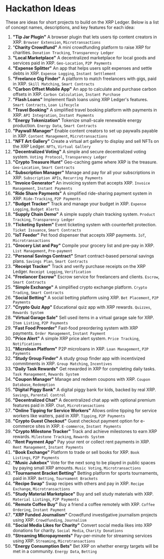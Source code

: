 
  
  # Hackathon Ideas
  These are ideas for short projects to build on the XRP Ledger. Below is a list of concept names, descriptions, and key features for each idea:
  1.  **"Tip Jar Plugin"** 
  A browser plugin that lets users tip content creators in XRP. 
  `Browser Extension`, `Microtransactions`
  2. "**Charity Crowdfund"** 
  A mini crowdfunding platform to raise XRP for charities. 
  `Donation Tracking`, `Transparency Ledger`
  3.  **"Local Marketplace"** A decentralized marketplace for local goods and services paid in XRP. `Geo-Location`, `P2P Payments`
  4.  **"Expense Splitter"** An app that helps users split expenses and settle debts in XRP. `Expense Logging`, `Instant Settlement`
  5.  **"Freelance Gig Finder"** A platform to match freelancers with gigs, paid in XRP. `Skill Matching`, `Smart Contracts`
  6.  **"Carbon Offset Mobile App"** An app to calculate and purchase carbon offsets in XRP. `Carbon Calculation`, `Instant Purchase`
  7.  **"Flash Loans"** Implement flash loans using XRP Ledger's features. `Smart Contracts`, `Loan Lifecycle`
  8.  **"Travel Booking"** A simplified travel booking platform with payments in XRP. `API Integration`, `Instant Payments`
  9.  **"Energy Tokenization"** Tokenize small-scale renewable energy production. `Energy Data`, `Smart Contracts`
  10.  **"Paywall Manager"** Enable content creators to set up paywalls payable in XRP. `Content Management`, `Microtransactions`
  11.  **"NFT Art Gallery"** Create a virtual art gallery to display and sell NFTs on the XRP Ledger. `NFTs`, `Virtual Gallery`
  12.  **"Decentralized Voting"** A simple and secure decentralized voting system. `Voting Protocol`, `Transparency Ledger`
  13.  **"Crypto Treasure Hunt"** Geo-caching game where XRP is the treasure. `Geo-Location`, `Smart Contracts`
  14.  **"Subscription Manager"** Manage and pay for all your subscriptions in XRP. `Subscription APIs`, `Recurring Payments`
  15.  **"Invoice Generator"** An invoicing system that accepts XRP. `Invoice Management`, `Instant Payments`
  16.  **"Ride Share Payments"** A simplified ride-sharing payment system in XRP. `Ride-Tracking`, `P2P Payments`
  17.  **"Budget Tracker"** Track and manage your budget in XRP. `Expense Logging`, `Budget Alerts`
  18.  **"Supply Chain Demo"** A simple supply chain tracking system. `Product Tracking`, `Transparency Ledger`
  19.  **"Ticketing System"** Event ticketing system with counterfeit protection. `Ticket Issuance`, `Smart Contracts`
  20.  **"IoT Feeder"** Pet food dispenser that accepts XRP payments. `IoT`, `Microtransactions`
  21.  **"Grocery List and Pay"** Compile your grocery list and pre-pay in XRP. `List Management`, `Pre-payment`
  22.  **"Personal Savings Contract"** Smart contract-based personal savings plans. `Savings Plan`, `Smart Contracts`
  23.  **"Receipt Tracker"** Track and verify purchase receipts on the XRP Ledger. `Receipt Logging`, `Verification`
  24.  **"Freelancer Escrow"** Escrow service for freelancers and clients. `Escrow`, `Smart Contracts`
  25.  **"Simple Exchange"** A simplified crypto exchange platform. `Crypto Trading`, `Smart Contracts`
  26.  **"Social Betting"** A social betting platform using XRP. `Bet Placement`, `P2P Payments`
  27.  **"Crypto Quiz App"** Educational quiz app with XRP rewards. `Quizzes`, `Rewards System`
  28.  **"Virtual Garage Sale"** Sell used items in a virtual garage sale for XRP. `Item Listing`, `P2P Payments`
  29.  **"Fast Food Preorder"** Fast-food preordering system with XRP payments. `Order Management`, `Instant Payment`
  30.  **"Price Alert"** A simple XRP price alert system. `Price Tracking`, `Notifications`
  31.  **"Microloan Platform"** P2P microloans in XRP. `Loan Management`, `P2P Payments`
  32.  **"Study Group Finder"** A study group finder app with incentivized commitments in XRP. `Group Matching`, `Incentives`
  33.  **"Daily Task Rewards"** Get rewarded in XRP for completing daily tasks. `Task Management`, `Rewards System`
  34.  **"Coupon Manager"** Manage and redeem coupons with XRP. `Coupon Database`, `Redemption`
  35.  **"Digital Piggy Bank"** A digital piggy bank for kids, backed by real XRP. `Savings`, `Parental Control`
  36.  **"Decentralized Chat"** A decentralized chat app with optional premium features paid in XRP. `Chat`, `Microtransactions`
  37.  **"Online Tipping for Service Workers"** Allows online tipping for service workers like waiters, paid in XRP. `Tipping`, `P2P Payments`
  38.  **"Crypto Guest Checkout"** Guest checkout payment option for e-commerce sites in XRP. `E-commerce`, `Instant Payments`
  39.  **"Crypto Milestone Tracker"** Track and achieve milestones to earn XRP rewards. `Milestone Tracking`, `Rewards System`
  40.  **"Rent Payment App"** Pay your rent or collect rent payments in XRP. `Rent Management`, `Instant Payments`
  41.  **"Book Exchange"** Platform to trade or sell books for XRP. `Book Listings`, `P2P Payments`
  42.  **"Music Jukebox"** Vote for the next song to be played in public spaces by paying small XRP amounts. `Music Voting`, `Microtransactions`
  43.  **"Tournament Bracket Betting"** Betting platform for sports tournaments, paid in XRP. `Betting`, `Tournament Brackets`
  44.  **"Recipe Swap"** Swap recipes with others and pay in XRP. `Recipe Exchange`, `Microtransactions`
  45.  **"Study Material Marketplace"** Buy and sell study materials with XRP. `Material Listings`, `P2P Payments`
  46.  **"Remote Coffee Buy"** Buy a friend a coffee remotely with XRP. `Coffee Ordering`, `Instant Payment`
  47.  **"XRP Funded Journalism"** Crowdfund investigative journalism projects using XRP. `Crowdfunding`, `Journalism`
  48.  **"Social Media Likes for Charity"** Convert social media likes into XRP donations for charity. `Social Media`, `Charity Donations`
  49.  **"Streaming Micropayments"** Pay-per-minute for streaming services using XRP. `Streaming`, `Microtransactions`
  50.  **"Energy Consumption Bets"** Bet XRP on whether energy targets will be met in a community. `Energy Data`, `Betting`